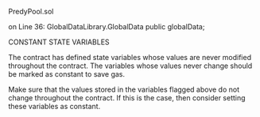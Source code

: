 PredyPool.sol

on Line 36: GlobalDataLibrary.GlobalData public globalData;

CONSTANT STATE VARIABLES

The contract has defined state variables whose values are never modified throughout the contract.
The variables whose values never change should be marked as constant to save gas.

Make sure that the values stored in the variables flagged above do not change throughout the contract. If this is the case, then consider setting these variables as constant.